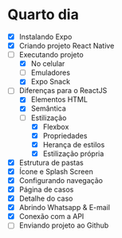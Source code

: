 # Quarto dia

- [x] Instalando Expo
- [x] Criando projeto React Native
- [ ] Executando projeto
  - [x] No celular
  - [ ] Emuladores
  - [x] Expo Snack
- [ ] Diferenças para o ReactJS
  - [x] Elementos HTML
  - [x] Semântica
  - [ ] Estilização
    - [x] Flexbox
    - [x] Propriedades
    - [x] Herança de estilos
    - [x] Estilização própria
- [x] Estrutura de pastas
- [x] Ícone e Splash Screen
- [x] Configurando navegação
- [x] Página de casos
- [x] Detalhe do caso
- [x] Abrindo Whatsapp & E-mail
- [x] Conexão com a API
- [ ] Enviando projeto ao Github
